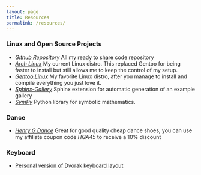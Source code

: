 ```yaml
---
layout: page
title: Resources
permalink: /resources/
---
```


### Linux and Open Source Projects

* [*Github Repository*](https://github.com/Titan-C)
All my ready to share code repository
* [*Arch Linux*](https://www.archlinux.org/)
My current Linux distro. This replaced Gentoo for being faster to install but
still allows me to keep the control of my setup.
* [*Gentoo Linux*](http://gentoo.org)
My favorite Linux distro, after you manage to install and compile everything you
just love it.
* [*Sphinx-Gallery*](https://sphinx-gallery.readthedocs.io/en/latest/)
  Sphinx extension for automatic generation of an example gallery
* [*SymPy*](http://sympy.org)
Python library for symbolic mathematics.

### Dance

* [*Henry G Dance*](http://henrygdance.com/?a_aid=Oscar_Najera)
Great for good quality cheap dance shoes, you can use my affiliate coupon code
*HGA45* to receive a 10% discount

### Keyboard

* [Personal version of Dvorak keyboard
layout](https://raw.githubusercontent.com/Titan-C/helpful_scripts/master/xkb/symbols/dvorakprog)
